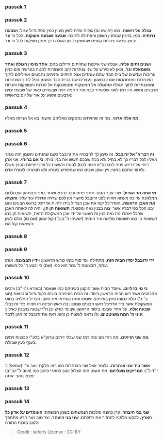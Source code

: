 
### passuk 1

### passuk 2
<b>וגולה על ראשה.</b> כמו (יהושע טז) גולות עלית לשון מעיין כמין ספל גדול עגול:
<b>ושבעה נרותיה.</b> כמין בזיכין שנותנין השמן והפתילה לתוכה:
<b>שבעה ושבעה מוצקות.</b> לכל נר ונר באין שבעה צנורות קטנים שהשמן זב מן הגולה דרך אותן מוצקות לכל נר ונר:

### passuk 3
<b>ושנים זתים עליה.</b> אצלה שני אילנות שהזיתים גדילים בהם:
<b>אחד מימין הגולה ואחד משמאלה וגו'.</b> וכאן לא פירש על שני צנתרות זהב האמורות למטה בפרשה והם כמין עריבות ועדשים של בית הבד שהם עומדים אצל הזיתים והזיתים נחבטים מאיליהם לתוך הצנתרות ומתחממות שם כבמעטן ונעצרים שם בבית הבד והשמן נופל לתוך הצנתרות ומהצנתרות לתוך הגולה ומהגולה אל המוצקות ומהמוצקות אל הנרות והמוצקות והנרות ארבעים ותשע היו רמז לאור שלעתיד לבא אור החמה יהיה שבעתים כאור של שבעת ימים ארבעים ותשע על אור של יום בראשית:

### passuk 4
<b>מה אלה אדוני.</b> מה זה שהזיתים נמסקים מאליהם והשמן בא אל הנרות מאליו:

### passuk 5

### passuk 6
<b>זה דבר ה' אל זרובבל.</b> זה סימן לך להבטיח את זרובבל כשם שהזתים והשמן הזה נגמר מאליו לכל דבריו כך לא בחיל ולא בכח שבכם תעשו את בנין ביתי:
<b>כי אם ברוחי.</b> אני אתן רוחי על דריוש ויניח לכם (ס"א ויצוה לכם) לבנות ולעשות כל צרכי יציאת הבנין משלו ולעזור אתכם בחטין ויין ושמן ועצים כמו שמפורש בעזרא ולא תצטרכו לעזרת אדם:

### passuk 7
<b>מי אתה הר הגדול.</b> שרי עבר הנהר תתני פחת עבר נהרא ושתר בוזני וכנותהון שבטלתם המלאכה עד כה מעתה תהיה לפני זרובבל מישור אין לכם שררה וגדולה עוד עליו:
<b>והוציא את האבן הראשה.</b> האדריכל יקח את אבן הבדיל בידו להיות אדריכל בראש הבונים והם יבנו הכל כפי דבריו אשר יצוה בבנין נאה ומפואר:
<b>תשואות חן חן.</b> יהיה לה לאותה האבן שהכל יאמרו מה נאה בנין זה העשוי על ידי אבן המשקולת הזאת, תשואות חן כמו תשואות נוי כמו תשואות מליאה עיר הומיה (ישעיהו כ״ב:ב׳) קול שאון (שם סו) כולם לשון השמעת קול הם:

### passuk 8

### passuk 9
<b>ידי זרובבל יסדו הבית הזה.</b> מתחילה ועד סוף בימי כורש הראשון:
<b>וידיו תבצענה.</b> אותו עתה, תבצענה ל' גמר הוא כמו (שם) כי יבצע ה' כל מעשהו:

### passuk 10
<b>כי מי בז ליום.</b> שיוסד הבית אשר הוקטן בעיניהם כמו שנאמר (בעזרא ג׳:י״ב) ורבים מהכהנים אשר ראו הבית הראשון ביסדו זה הבית בעיניהם בוכים בקול גדול ובנבואת (חגי ב׳:ג׳) הלא כמוהו כאין בעיניהם ישמחו עתה כשיראו את האבן הבדיל התלויה בחוט המשקולת אשר ביד אדריכל ראש הבונים שמכוון בה ראש הפינה וזו תהיה ביד זרובבל:
<b>שבעה אלה.</b> על אחד שבעה ביסוד הראשון שבימי כורש וכן ת"י שבעה נדבכין כאילין: 
<b>עיני ה' המה משוטטים.</b> ולו נראה לעשות כן והוא ראה את זרובבל זה הגון לדבר:

### passuk 11
<b>מה שני הזיתים.</b> מה רמז הם ומה רמז שני שבלי זיתים טרוק"א בלע"ז קבוצות זיתים בענף כעין שבולת:

### passuk 12
<b>אשר ביד שני צנתרות.</b> כלומר אצל שני הצנתרות כמו ראו חלקת יואב ע"י (שמואל ב י״ד:ל׳): 
<b>המריקים מעליהם.</b> את השמן הזה הצלול וטוב להארי כזהב כמו (איוב ל״ז:כ״ב) מצפון זהב יאתה:

### passuk 13

### passuk 14
<b>שני בני היצהר.</b> קרן כהונה ומלכות הנמשחים בשמן המשחה:
<b>העומדים על אדון כל הארץ.</b> לבקש מלפניו להחזיר את גדולתם:
<b>שני בני היצהר.</b> יצר טוב ויצר הרע מתהפך לטוב בזכות התורה:

>Credit : sefaris
>License : CC-BY